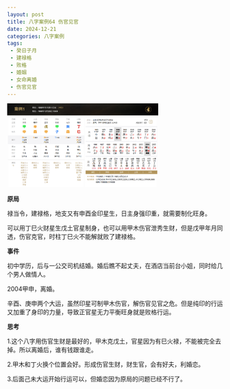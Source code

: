 ```yaml
---
layout: post
title: 八字案例64 伤官见官
date: 2024-12-21
categories: 八字案例
tags:
 - 癸日子月
 - 建禄格
 - 败格
 - 婚姻
 - 女命离婚
 - 伤官见官
---
```


<img src="/images/bazi-example/bazi-example-64.PNG" width="70%">

**原局**

禄当令，建禄格，地支又有申酉金印星生，日主身强印重，就需要制化旺身。

可以用丁巳火财星生戊土官星制身，也可以用甲木伤官泄秀生财，但是戊甲年月同透，伤官克官，时柱丁巳火不能解就败了建禄格。

**事件**

初中学历，后与一公交司机结婚。婚后瞧不起丈夫，在酒店当前台小姐，同时给几个男人做情人。

2004甲申，离婚。

辛酉、庚申两个大运，虽然印星可制甲木伤官，解伤官见官之危。但是纯印的行运又加重了身印的力量，导致正官星无力平衡旺身就是败格行运。

**思考**

1.这个八字用伤官生财是最好的，甲木克戊土，官星因为有巳火禄，不能被完全去掉。所以离婚后，谁有钱跟谁走。

2.甲木和丁火换个位置会好。形成伤官生财，财生官，会有好夫，利婚恋。

3.后面己未大运开始行运可以，但婚恋因为原局的问题已经不行了。
